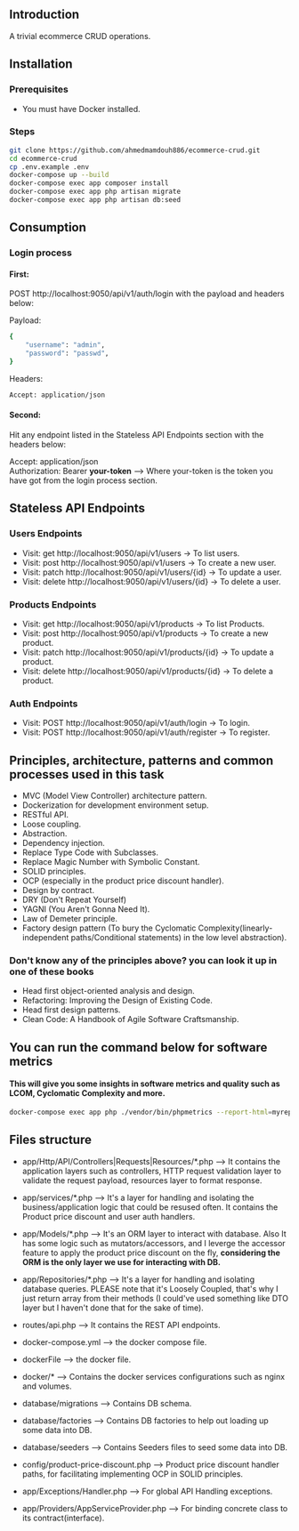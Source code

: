 ## Introduction

A trivial ecommerce CRUD operations.

## Installation

### Prerequisites

* You must have Docker installed.

### Steps
```bash
git clone https://github.com/ahmedmamdouh886/ecommerce-crud.git
cd ecommerce-crud
cp .env.example .env
docker-compose up --build
docker-compose exec app composer install
docker-compose exec app php artisan migrate
docker-compose exec app php artisan db:seed
``` 

## Consumption

### Login process

#### First:
POST http://localhost:9050/api/v1/auth/login with the payload and headers below:

Payload: <br>
```bash
{
    "username": "admin",
    "password": "passwd",
}
```

Headers: <br>
```bash
Accept: application/json
```

#### Second:
Hit any endpoint listed in the Stateless API Endpoints section with the headers below:

Accept: application/json <br />
Authorization: Bearer <b>your-token</b> --> Where your-token is the token you have got from the login process section.

## Stateless API Endpoints

### Users Endpoints
* Visit: get http://localhost:9050/api/v1/users -> To list users.
* Visit: post http://localhost:9050/api/v1/users -> To create a new user.
* Visit: patch http://localhost:9050/api/v1/users/{id} -> To update a user.
* Visit: delete http://localhost:9050/api/v1/users/{id} -> To delete a user.

### Products Endpoints
* Visit: get http://localhost:9050/api/v1/products -> To list Products.
* Visit: post http://localhost:9050/api/v1/products -> To create a new product.
* Visit: patch http://localhost:9050/api/v1/products/{id} -> To update a product.
* Visit: delete http://localhost:9050/api/v1/products/{id} -> To delete a product.

### Auth Endpoints
* Visit: POST http://localhost:9050/api/v1/auth/login -> To login.
* Visit: POST http://localhost:9050/api/v1/auth/register -> To register.

## Principles, architecture, patterns and common processes used in this task
* MVC (Model View Controller) architecture pattern.
* Dockerization for development environment setup.
* RESTful API.
* Loose coupling.
* Abstraction.
* Dependency injection.
* Replace Type Code with Subclasses.
* Replace Magic Number with Symbolic Constant.
* SOLID principles.
* OCP (especially in the product price discount handler).
* Design by contract.
* DRY (Don't Repeat Yourself)
* YAGNI (You Aren't Gonna Need It).
* Law of Demeter principle.
* Factory design pattern (To bury the Cyclomatic Complexity(linearly-independent paths/Conditional statements) in the low level abstraction).

### Don't know any of the principles above? you can look it up in one of these books
* Head first object-oriented analysis and design.
* Refactoring: Improving the Design of Existing Code.
* Head first design patterns.
* Clean Code: A Handbook of Agile Software Craftsmanship.

## You can run the command below for software metrics

#### This will give you some insights in software metrics and quality such as LCOM, Cyclomatic Complexity and more.
```bash
docker-compose exec app php ./vendor/bin/phpmetrics --report-html=myreport <project-folder-to-analyze>
```

## Files structure
* app/Http/API/Controllers|Requests|Resources/*.php --> It contains the application layers such as controllers, HTTP request validation layer to validate the request payload, resources layer to format response.

* app/services/*.php --> It's a layer for handling and isolating the business/application logic that could be resused often. It contains the Product price discount and user auth handlers.

* app/Models/*.php --> It's an ORM layer to interact with database. Also It has some logic such as mutators/accessors, and I leverge the accessor feature to apply the product price discount on the fly, <b> considering the ORM is the only layer we use for interacting with DB. </b>

* app/Repositories/*.php --> It's a layer for handling and isolating database queries. PLEASE note that it's Loosely Coupled, that's why I just return array from their methods (I could've used something like DTO layer but I haven't done that for the sake of time).

* routes/api.php --> It contains the REST API endpoints.

* docker-compose.yml --> the docker compose file.

* dockerFile --> the docker file.

* docker/* --> Contains the docker services configurations such as nginx and volumes.

* database/migrations --> Contains DB schema.

* database/factories --> Contains DB factories to help out loading up some data into DB.

* database/seeders --> Contains Seeders files to seed some data into DB.

* config/product-price-discount.php --> Product price discount handler paths, for facilitating implementing OCP in SOLID principles.

* app/Exceptions/Handler.php --> For global API Handling exceptions.

* app/Providers/AppServiceProvider.php --> For binding concrete class to its contract(interface).
